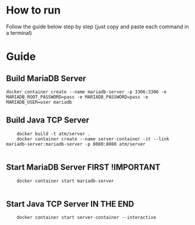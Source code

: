 # How to run
Follow the guide below step by step (just copy and paste each command in a terminal)
# Guide
## Build MariaDB Server
```terminal
docker container create --name mariadb-server -p 3306:3306 -e MARIADB_ROOT_PASSWORD=pass -e MARIADB_PASSWORD=pass -e MARIADB_USER=user mariadb

```
## Build Java TCP Server
```terminal
    docker build -t atm/server . 
    docker container create --name server-container -it --link mariadb-server:mariadb-server -p 8080:8080 atm/server
    
```
## Start MariaDB Server FIRST !IMPORTANT
```terminal
    docker container start mariadb-server
    
```
## Start Java TCP Server IN THE END
```terminal
    docker container start server-container --interactive
    
```
